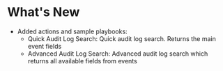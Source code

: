 # What's New

- Added actions and sample playbooks:  
    - Quick Audit Log Search: Quick audit log search. Returns the main event fields
    - Advanced Audit Log Search: Advanced audit log search which returns all available fields from events
